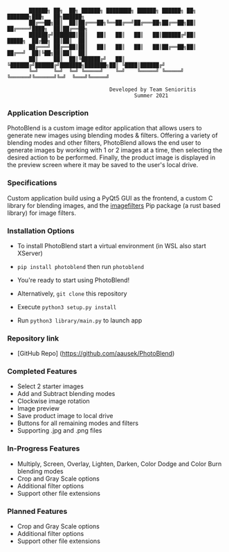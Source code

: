 ```
       ██████╗ ██╗  ██╗ ██████╗ ████████╗ ██████╗ ██████╗ ██╗     ███████╗███╗   ██╗██████╗ 
       ██╔══██╗██║  ██║██╔═══██╗╚══██╔══╝██╔═══██╗██╔══██╗██║     ██╔════╝████╗  ██║██╔══██╗
       ██████╔╝███████║██║   ██║   ██║   ██║   ██║██████╔╝██║     █████╗  ██╔██╗ ██║██║  ██║
       ██╔═══╝ ██╔══██║██║   ██║   ██║   ██║   ██║██╔══██╗██║     ██╔══╝  ██║╚██╗██║██║  ██║
       ██║     ██║  ██║╚██████╔╝   ██║   ╚██████╔╝██████╔╝███████╗███████╗██║ ╚████║██████╔╝
       ╚═╝     ╚═╝  ╚═╝ ╚═════╝    ╚═╝    ╚═════╝ ╚═════╝ ╚══════╝╚══════╝╚═╝  ╚═══╝╚═════╝
      
                                 Developed by Team Senioritis
                                         Summer 2021
```

### Application Description

PhotoBlend is a custom image editor application that allows users to generate new images using blending modes & filters.
Offering a variety of blending modes and other filters, PhotoBlend allows the end user to generate images by working 
with 1 or 2 images at a time, then selecting the desired action to be performed. Finally, the product image is displayed
in the preview screen where it may be saved to the user's local drive. 

### Specifications
Custom application build using a PyQt5 GUI as the frontend, a custom C library for blending images, and the [imagefilters](https://github.com/gatorpazz/imagefilters) Pip package (a rust based library) for image filters. 

### Installation Options
- To install PhotoBlend start a virtual environment (in WSL also start XServer)
- `pip install photoblend` then run `photoblend`
- You're ready to start using PhotoBlend!

- Alternatively, `git clone` this repository
- Execute `python3 setup.py install`
- Run `python3 library/main.py` to launch app

### Repository link
- [GitHub Repo] (https://github.com/aausek/PhotoBlend)

### Completed Features
- Select 2 starter images
- Add and Subtract blending modes
- Clockwise image rotation 
- Image preview
- Save product image to local drive   
- Buttons for all remaining modes and filters
- Supporting .jpg and .png files

### In-Progress Features
- Multiply, Screen, Overlay, Lighten, Darken, Color Dodge and Color Burn blending modes
- Crop and Gray Scale options
- Additional filter options
- Support other file extensions

### Planned Features
- Crop and Gray Scale options
- Additional filter options
- Support other file extensions
